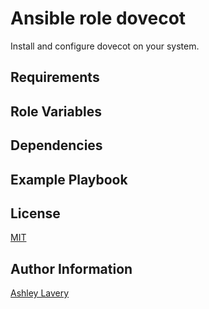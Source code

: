 Ansible role dovecot
=========

Install and configure dovecot on your system.

Requirements
------------

Role Variables
--------------

Dependencies
------------

Example Playbook
----------------

License
-------

[MIT](LICENSE)

Author Information
------------------

[Ashley Lavery](https://ashleylavery.com)
